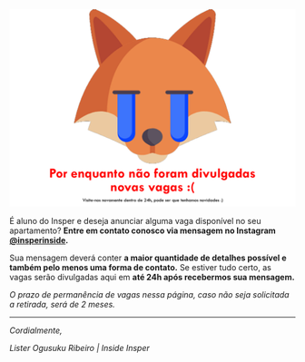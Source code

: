 ![Nenhuma vaga disponível](./imagens-condominios/raposa-sem-vagas-inside-insper.png)

É aluno do Insper e deseja anunciar alguma vaga disponível no seu apartamento? **Entre em contato conosco via mensagem no Instagram [@insperinside](https://www.instagram.com/insperinside/).**

Sua mensagem deverá conter **a maior quantidade de detalhes possível e também pelo menos uma forma de contato.** Se estiver tudo certo, as vagas serão divulgadas aqui em **até 24h após recebermos sua mensagem.**

_O prazo de permanência de vagas nessa página, caso não seja solicitada a retirada, será de 2 meses._

---

_Cordialmente,_

_Lister Ogusuku Ribeiro | Inside Insper_
